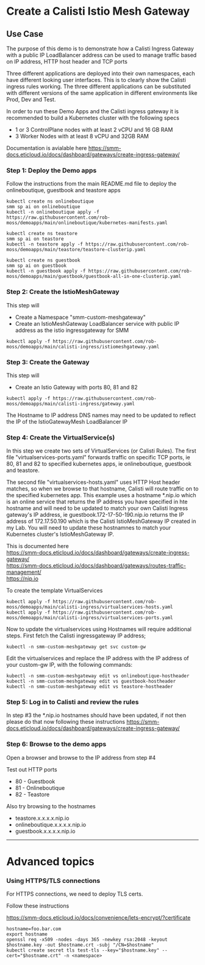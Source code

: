 # Create a Calisti Istio Mesh Gateway

## Use Case

The purpose of this demo is to demonstrate how a Calisti Ingress Gateway with a public IP LoadBalancer address can be used to manage traffic based on IP address, HTTP host header and TCP ports

Three different applications are deployed into their own namespaces, each have different looking user interfaces.  This is to clearly show the Calisti ingress rules working.  The three different applications can be substituted with different versions of the same application in different environments like Prod, Dev and Test.

In order to run these Demo Apps and the Calisti ingress gateway it is recommended to build a Kubernetes cluster with the following specs
* 1 or 3 ControlPlane nodes with at least 2 vCPU and 16 GB RAM
* 3 Worker Nodes with at least 8 vCPU and 32GB RAM



Documentation is avialable here
https://smm-docs.eticloud.io/docs/dashboard/gateways/create-ingress-gateway/


### Step 1: Deploy the Demo apps
Follow the instructions from the main README.md file to deploy the onlineboutique, guestbook and teastore apps

```
kubectl create ns onlineboutique
smm sp ai on onlineboutique
kubectl -n onlineboutique apply -f https://raw.githubusercontent.com/rob-moss/demoapps/main/onlineboutique/kubernetes-manifests.yaml

kubectl create ns teastore
smm sp ai on teastore
kubectl -n teastore apply -f https://raw.githubusercontent.com/rob-moss/demoapps/main/teastore/teastore-clusterip.yaml

kubectl create ns guestbook
smm sp ai on guestbook
kubectl -n guestbook apply -f https://raw.githubusercontent.com/rob-moss/demoapps/main/guestbook/guestbook-all-in-one-clusterip.yaml
```



### Step 2: Create the IstioMeshGateway

This step will
- Create a Namespace "smm-custom-meshgateway"
- Create an IstioMeshGateway LoadBalancer service with public IP address as the istio ingressgateway for SMM


```
kubectl apply -f https://raw.githubusercontent.com/rob-moss/demoapps/main/calisti-ingress/istiomeshgateway.yaml
```

### Step 3: Create the Gateway
This step will 
- Create an Istio Gateway with ports 80, 81 and 82

```
kubectl apply -f https://raw.githubusercontent.com/rob-moss/demoapps/main/calisti-ingress/gateway.yaml
```

The Hostname to IP address DNS names may need to be updated to reflect the IP of the IstioGatewayMesh LoadBalancer IP


### Step 4: Create the VirtualService(s)

In this step we create two sets of VirtualServices (or Calisti Rules).  The first file  "virtualservices-ports.yaml" forwards traffic on specific TCP ports, ie 80, 81 and 82 to specified kubernetes apps, ie onlineboutique, guestbook and teastore.  

The second file "virtualservices-hosts.yaml" uses HTTP Host header matches, so when we browse to that hostname, Calisti will route traffic on to the specified kubernetes app. This example uses a hostname *.nip.io which is an online service that returns the IP address you have specified in hte hostname and will need to be updated to match your own Calisti Ingress gateway's IP address, ie guestbook.172-17-50-190.nip.io returns the IP address of 172.17.50.190 which is the Calisti IstioMeshGateway IP created in my Lab.  You will need to update these hostnamnes to match your Kubernetes cluster's IstioMeshGateway IP.  

This is documented here  
https://smm-docs.eticloud.io/docs/dashboard/gateways/create-ingress-gateway/  
https://smm-docs.eticloud.io/docs/dashboard/gateways/routes-traffic-management/  
https://nip.io  


To create the template VirtualServices
```
kubectl apply -f https://raw.githubusercontent.com/rob-moss/demoapps/main/calisti-ingress/virtualservices-hosts.yaml
kubectl apply -f https://raw.githubusercontent.com/rob-moss/demoapps/main/calisti-ingress/virtualservices-ports.yaml
```

Now to update the virtualservices using Hostnames will require additional steps.  First fetch the Calisti ingressgateway IP address;  
```
kubectl -n smm-custom-meshgateway get svc custom-gw
```

Edit the virtualservices and replace the IP address with the IP address of your custom-gw IP, with the following commands:

```
kubectl -n smm-custom-meshgateway edit vs onlineboutique-hostheader
kubectl -n smm-custom-meshgateway edit vs guestbook-hostheader
kubectl -n smm-custom-meshgateway edit vs teastore-hostheader
```


### Step 5: Log in to Calisti and review the rules

In step #3 the *.nip.io hostnames should have been updated, if not then please do that now following these instructions
https://smm-docs.eticloud.io/docs/dashboard/gateways/create-ingress-gateway/


### Step 6: Browse to the demo apps

Open a browser and browse to the IP address from step #4

Test out HTTP ports
* 80 - Guestbook
* 81 - Onlineboutique
* 82 - Teastore

Also try browsing to the hostnames
* teastore.x.x.x.x.nip.io
* onlineboutique.x.x.x.x.nip.io
* guestbook.x.x.x.x.nip.io













---
















# Advanced topics

### Using HTTPS/TLS connections
For HTTPS connections, we need to deploy TLS certs.  

Follow these instructions

https://smm-docs.eticloud.io/docs/convenience/lets-encrypt/?certificate


```
hostname=foo.bar.com
export hostname
openssl req -x509 -nodes -days 365 -newkey rsa:2048 -keyout $hostname.key -out $hostname.crt -subj "/CN=$hostname"
kubectl create secret tls test-tls --key="$hostname.key" --cert="$hostname.crt" -n <namespace>
```
